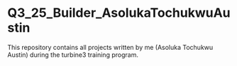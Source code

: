 # Q3_25_Builder_AsolukaTochukwuAustin
This repository contains all projects written by me (Asoluka Tochukwu Austin) during the turbine3 training program.
